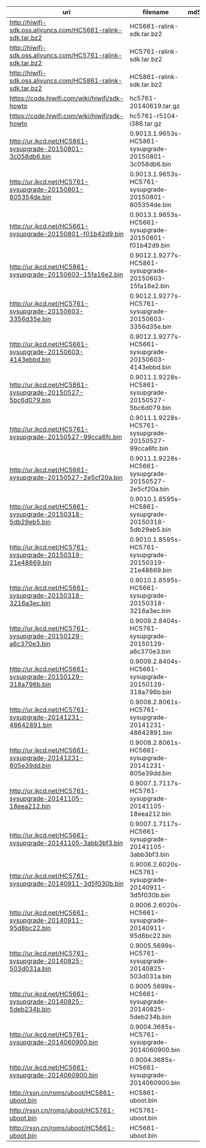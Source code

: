 uri | filename | md5
----|----------|----
http://hiwifi-sdk.oss.aliyuncs.com/HC5661-ralink-sdk.tar.bz2 | HC5661-ralink-sdk.tar.bz2 |
http://hiwifi-sdk.oss.aliyuncs.com/HC5761-ralink-sdk.tar.bz2 | HC5761-ralink-sdk.tar.bz2 |
http://hiwifi-sdk.oss.aliyuncs.com/HC5861-ralink-sdk.tar.bz2 | HC5861-ralink-sdk.tar.bz2 |
https://code.hiwifi.com/wiki/hiwifi/sdk-howto | hc5761-20140619.tar.gz |
https://code.hiwifi.com/wiki/hiwifi/sdk-howto | hc5761-r5104-i386.tar.gz |
http://ur.ikcd.net/HC5861-sysupgrade-20150801-3c058db6.bin | 0.9013.1.9653s-HC5861-sysupgrade-20150801-3c058db6.bin |
http://ur.ikcd.net/HC5761-sysupgrade-20150801-805354de.bin | 0.9013.1.9653s-HC5761-sysupgrade-20150801-805354de.bin
http://ur.ikcd.net/HC5661-sysupgrade-20150801-f01b42d9.bin | 0.9013.1.9653s-HC5661-sysupgrade-20150801-f01b42d9.bin |
http://ur.ikcd.net/HC5861-sysupgrade-20150603-15fa16e2.bin | 0.9012.1.9277s-HC5861-sysupgrade-20150603-15fa16e2.bin |
http://ur.ikcd.net/HC5761-sysupgrade-20150603-3356d35e.bin | 0.9012.1.9277s-HC5761-sysupgrade-20150603-3356d35e.bin |
http://ur.ikcd.net/HC5661-sysupgrade-20150603-4143ebbd.bin | 0.9012.1.9277s-HC5661-sysupgrade-20150603-4143ebbd.bin |
http://ur.ikcd.net/HC5861-sysupgrade-20150527-5bc6d079.bin | 0.9011.1.9228s-HC5861-sysupgrade-20150527-5bc6d079.bin |
http://ur.ikcd.net/HC5761-sysupgrade-20150527-99cca6fc.bin | 0.9011.1.9228s-HC5761-sysupgrade-20150527-99cca6fc.bin |
http://ur.ikcd.net/HC5661-sysupgrade-20150527-2e5cf20a.bin | 0.9011.1.9228s-HC5661-sysupgrade-20150527-2e5cf20a.bin |
http://ur.ikcd.net/HC5861-sysupgrade-20150318-5db29eb5.bin | 0.9010.1.8595s-HC5861-sysupgrade-20150318-5db29eb5.bin |
http://ur.ikcd.net/HC5761-sysupgrade-20150319-21e48669.bin | 0.9010.1.8595s-HC5761-sysupgrade-20150319-21e48669.bin |
http://ur.ikcd.net/HC5661-sysupgrade-20150318-3216a3ec.bin | 0.9010.1.8595s-HC5661-sysupgrade-20150318-3216a3ec.bin |
http://ur.ikcd.net/HC5761-sysupgrade-20150129-a6c370e3.bin | 0.9009.2.8404s-HC5761-sysupgrade-20150129-a6c370e3.bin |
http://ur.ikcd.net/HC5661-sysupgrade-20150129-318a796b.bin | 0.9009.2.8404s-HC5661-sysupgrade-20150129-318a796b.bin |
http://ur.ikcd.net/HC5761-sysupgrade-20141231-48642891.bin | 0.9008.2.8061s-HC5761-sysupgrade-20141231-48642891.bin |
http://ur.ikcd.net/HC5661-sysupgrade-20141231-805e39dd.bin | 0.9008.2.8061s-HC5661-sysupgrade-20141231-805e39dd.bin |
http://ur.ikcd.net/HC5761-sysupgrade-20141105-18eea212.bin | 0.9007.1.7117s-HC5761-sysupgrade-20141105-18eea212.bin |
http://ur.ikcd.net/HC5661-sysupgrade-20141105-3abb3bf3.bin | 0.9007.1.7117s-HC5661-sysupgrade-20141105-3abb3bf3.bin |
http://ur.ikcd.net/HC5761-sysupgrade-20140911-3d5f030b.bin | 0.9006.2.6020s-HC5761-sysupgrade-20140911-3d5f030b.bin |
http://ur.ikcd.net/HC5661-sysupgrade-20140911-95d8bc22.bin | 0.9006.2.6020s-HC5661-sysupgrade-20140911-95d8bc22.bin |
http://ur.ikcd.net/HC5761-sysupgrade-20140825-503d031a.bin | 0.9005.5699s-HC5761-sysupgrade-20140825-503d031a.bin |
http://ur.ikcd.net/HC5661-sysupgrade-20140825-5deb234b.bin | 0.9005.5699s-HC5661-sysupgrade-20140825-5deb234b.bin |
http://ur.ikcd.net/HC5761-sysupgrade-2014060900.bin        | 0.9004.3685s-HC5761-sysupgrade-2014060900.bin |
http://ur.ikcd.net/HC5661-sysupgrade-2014060900.bin        | 0.9004.3685s-HC5661-sysupgrade-2014060900.bin |
http://rssn.cn/roms/uboot/HC5861-uboot.bin | HC5861-uboot.bin |
http://rssn.cn/roms/uboot/HC5761-uboot.bin | HC5761-uboot.bin |
http://rssn.cn/roms/uboot/HC5661-uboot.bin | HC5661-uboot.bin |
